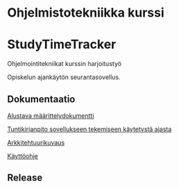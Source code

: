 # Ohjelmistotekniikka kurssi

# StudyTimeTracker

Ohjelmointitekniikat kurssin harjoitustyö

Opiskelun ajankäytön seurantasovellus.

## Dokumentaatio


[Alustava määrittelydokumentti](https://github.com/nikomn/ot-harjoitustyo/blob/master/dokumentaatio/vaatimusmaarittelu.md)

[Tuntikirjanpito sovellukseen tekemiseen käytetystä ajasta](https://github.com/nikomn/ot-harjoitustyo/blob/master/dokumentaatio/tuntikirjanpito.md)

[Arkkitehtuurikuvaus](https://github.com/nikomn/ot-harjoitustyo/blob/master/dokumentaatio/arkkitehtuuri.md)

[Käyttöohje](https://github.com/nikomn/ot-harjoitustyo/blob/master/dokumentaatio/kauttoohje.md)

## Release
